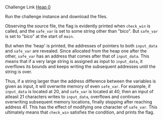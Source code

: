 Challenge Link [Heap 0](https://play.picoctf.org/practice/challenge/438)

Run the challenge instance and download the files.

Observing the source file, the flag is evidently printed when `check_win` is called, and the `safe_var` is set to some string other than "bico".
But `safe_var` is set to "bico" at the start of `main`.

But when the 'heap' is printed, the addresses of pointers to both `input_data` and `safe_var` are revealed.
Since allocated from the heap one after the other, `safe_var` has an address that comes after that of `input_data`.
This means that if a very large string is assigned as input to `input_data`, it overflows its bounds and keeps writing the subsequent addresses until the string is over.

Thus, if a string larger than the address difference between the variables is given as input, it will overwrite memory of even `safe_var`.
For example, if `input_data` is located at 20, and `safe_var` is located at 40, then an input of atleast 21 characters writes to `input_data`, overflows and
continues overwriting subsequent memory locations, finally stopping after reaching address 41. This has the effect of modifying one character of `safe_var`.
This ultimately means that `check_win` satisfies the condition, and prints the flag.
